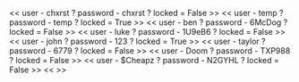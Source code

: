 << user - chxrst ? password - chxrst ? locked = False >> << user - temp ? password - temp ? locked = True >> << user - ben ? password - 6McDog ? locked = False >> << user - luke ? password - 1U9eB6 ? locked = False >> << user - john ? password - 123 ? locked = True >> << user - taylor ? password - 6779 ? locked = False >> << user - Doom ? password - TXP988 ? locked = False >> << user - $Cheapz ? password - N2GYHL ? locked = False >> << >>
 
